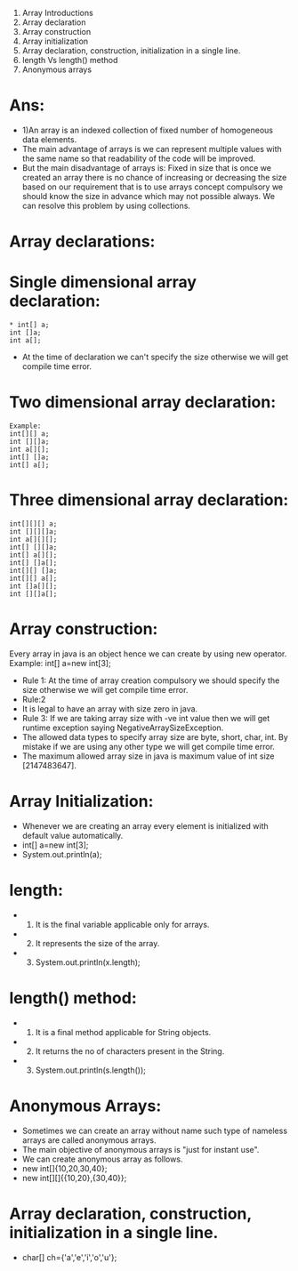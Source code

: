 1) Array Introductions
2) Array declaration
3) Array construction
4) Array initialization
5) Array declaration, construction, initialization in a single line.
6) length Vs length() method
7) Anonymous arrays
# Ans:
* 1)An array is an indexed collection of fixed number of homogeneous data elements.
* The main advantage of arrays is we can represent multiple values with the same name
so that readability of the code will be improved.
* But the main disadvantage of arrays is:
Fixed in size that is once we created an array there is no chance of increasing or
decreasing the size based on our requirement that is to use arrays concept compulsory
we should know the size in advance which may not possible always.
We can resolve this problem by using collections.
# Array declarations:
# Single dimensional array declaration: 
```
* int[] a;
int []a;
int a[];
```
* At the time of declaration we can't specify the size otherwise we will get compile time
error.
# Two dimensional array declaration:
```
Example:
int[][] a;
int [][]a;
int a[][]; 
int[] []a;
int[] a[];
```
# Three dimensional array declaration:
```
int[][][] a;
int [][][]a;
int a[][][];
int[] [][]a;
int[] a[][]; 
int[] []a[];
int[][] []a;
int[][] a[];
int []a[][];
int [][]a[];
```
# Array construction:
Every array in java is an object hence we can create by using new operator.
Example:
int[] a=new int[3];
* Rule 1:
At the time of array creation compulsory we should specify the size otherwise we will
get compile time error.
* Rule:2
* It is legal to have an array with size zero in java.
* Rule 3:
If we are taking array size with -ve int value then we will get runtime exception saying
NegativeArraySizeException.
* The allowed data types to specify array size are byte, short, char, int.
By mistake if we are using any other type we will get compile time error.
* The maximum allowed array size in java is maximum value of int size [2147483647]. 
# Array Initialization:
* Whenever we are creating an array every element is initialized with default value
automatically. 
* int[] a=new int[3];
* System.out.println(a);
# length:
* 1. It is the final variable applicable only for arrays.
* 2. It represents the size of the array.
* 3. System.out.println(x.length);
# length() method:
* 1. It is a final method applicable for String objects.
* 2. It returns the no of characters present in the String.
* 3. System.out.println(s.length());
# Anonymous Arrays:
* Sometimes we can create an array without name such type of nameless arrays
are called anonymous arrays.
* The main objective of anonymous arrays is "just for instant use".
* We can create anonymous array as follows.
* new int[]{10,20,30,40};
* new int[][]{{10,20},{30,40}};
# Array declaration, construction, initialization in a single line.
* char[] ch={'a','e','i','o','u'};
